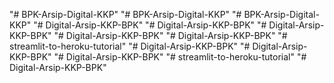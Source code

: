 "# BPK-Arsip-Digital-KKP" 
"# BPK-Arsip-Digital-KKP" 
"# BPK-Arsip-Digital-KKP" 
"# Digital-Arsip-KKP-BPK" 
"# Digital-Arsip-KKP-BPK" 
"# Digital-Arsip-KKP-BPK" 
"# Digital-Arsip-KKP-BPK" 
"# Digital-Arsip-KKP-BPK" 
"# streamlit-to-heroku-tutorial" 
"# Digital-Arsip-KKP-BPK" 
"# Digital-Arsip-KKP-BPK" 
"# Digital-Arsip-KKP-BPK" 
"# streamlit-to-heroku-tutorial" 
"# Digital-Arsip-KKP-BPK" 
